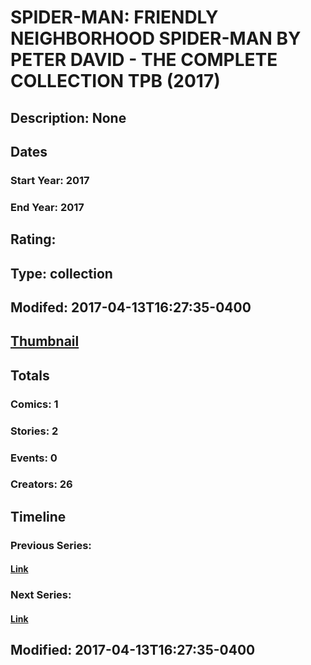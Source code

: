 # SPIDER-MAN: FRIENDLY NEIGHBORHOOD SPIDER-MAN BY PETER DAVID - THE COMPLETE COLLECTION TPB (2017)
## Description: None
## Dates
### Start Year: 2017
### End Year: 2017
## Rating: 
## Type: collection
## Modifed: 2017-04-13T16:27:35-0400
## [Thumbnail](http://i.annihil.us/u/prod/marvel/i/mg/b/40/image_not_available.jpg)
## Totals
### Comics: 1
### Stories: 2
### Events: 0
### Creators: 26
## Timeline
### Previous Series: 
#### [Link]()
### Next Series: 
#### [Link]()
## Modified: 2017-04-13T16:27:35-0400